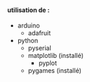 #### utilisation de :
- arduino
	- adafruit
- python
	- pyserial 
	- matplotlib (installé)
		- pyplot
	- pygames (installé)
